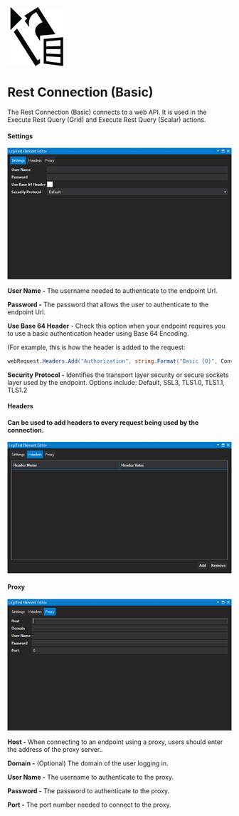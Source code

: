 ﻿![](images/ExecuteRestGridIcon.png)

# Rest Connection (Basic)



The Rest Connection (Basic) connects to a web API. It is used in the Execute Rest Query (Grid) and Execute Rest Query (Scalar) actions.



#### Settings

![](images/RestConnSettings.png)





**User Name -** The username needed to authenticate to the endpoint Url.



**Password -** The password that allows the user to authenticate to the endpoint Url.



**Use Base 64 Header** - Check this option when your endpoint requires you to use a basic authentication header using Base 64 Encoding.

(For example, this is how the header is added to the request:

```csharp
webRequest.Headers.Add("Authorization", string.Format("Basic {0}", Convert.ToBase64String(Encoding.ASCII.GetBytes(string.Format("{0}:{1}", UserName, Password)))));
```


             

**Security Protocol -** Identifies the transport layer security or secure sockets layer used by the endpoint. Options include: Default, SSL3, TLS1.0, TLS1.1, TLS1.2



#### Headers



#### Can be used to add headers to every request being used by the connection.

![](images/RestConnHeader.png)





#### Proxy

![](images/RestConnProxy.png)





**Host -** When connecting to an endpoint using a proxy, users should enter the address of the proxy server..



**Domain -** (Optional) The domain of the user logging in.



**User Name -** The username to authenticate to the proxy.



**Password -** The password to authenticate to the proxy.



**Port -** The port number needed to connect to the proxy.